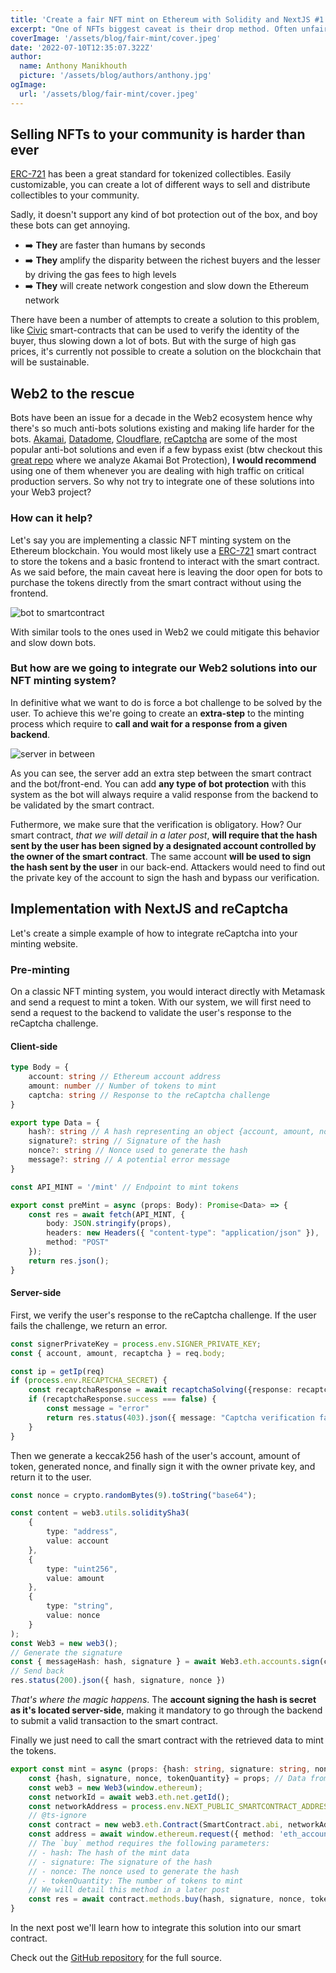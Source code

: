 ```yaml
---
title: 'Create a fair NFT mint on Ethereum with Solidity and NextJS #1: Introduction & Web setup'
excerpt: "One of NFTs biggest caveat is their drop method. Often unfair, bots outake humans by submitting transactions almost instantly and leave no room for manual purchasing. As they fight to be the first to purchase the tokens, they also consume a lot of gas, creating gas wars where only the rich buyers can afford the fees. How do we alleviate this problem?"
coverImage: '/assets/blog/fair-mint/cover.jpeg'
date: '2022-07-10T12:35:07.322Z'
author:
  name: Anthony Manikhouth
  picture: '/assets/blog/authors/anthony.jpg'
ogImage:
  url: '/assets/blog/fair-mint/cover.jpeg'
---
```


## Selling NFTs to your community is harder than ever
[ERC-721](https://ethereum.org/fr/developers/docs/standards/tokens/erc-721/) has been a great standard for tokenized collectibles. Easily customizable, you can create a lot of different ways to sell and distribute collectibles to your community.

Sadly, it doesn't support any kind of bot protection out of the box, and boy these bots can get annoying. 
- ➡️ **They** are faster than humans by seconds
- ➡️ **They** amplify the disparity between the richest buyers and the lesser by driving the gas fees to high levels
- ➡️ **They** will create network congestion and slow down the Ethereum network

There have been a number of attempts to create a solution to this problem, like [Civic](https://www.civic.com/) smart-contracts that can be used to verify the identity of the buyer, thus slowing down a lot of bots. But with the surge of high gas prices, it's currently not possible to create a solution on the blockchain that will be sustainable.

## Web2 to the rescue
Bots have been an issue for a decade in the Web2 ecosystem hence why there's so much anti-bots solutions existing and making life harder for the bots. [Akamai](https://www.akamai.com/fr/products/bot-manager), [Datadome](https://datadome.co/fr/), [Cloudflare](https://www.cloudflare.com/fr-fr/), [reCaptcha](https://www.google.com/recaptcha/about/) are some of the most popular anti-bot solutions and even if a few bypass exist (btw checkout this [great repo](https://github.com/char/bpre) where we analyze Akamai Bot Protection), **I would recommend** using one of them whenever you are dealing with high traffic on critical production servers. So why not try to integrate one of these solutions into your Web3 project?

### How can it help?
Let's say you are implementing a classic NFT minting system on the Ethereum blockchain. You would most likely use a [ERC-721](https://ethereum.org/fr/developers/docs/standards/tokens/erc-721/) smart contract to store the tokens and a basic frontend to interact with the smart contract.
As we said before, the main caveat here is leaving the door open for bots to purchase the tokens directly from the smart contract without using the frontend. 

![bot to smartcontract](/assets/blog/fair-mint/bot-to-sc.png)

With similar tools to the ones used in Web2 we could mitigate this behavior and slow down bots.

### But how are we going to integrate our Web2 solutions into our NFT minting system?
In definitive what we want to do is force a bot challenge to be solved by the user. To achieve this we're going to create an **extra-step** to the minting process which require to **call and wait for a response from a given backend**.

![server in between](/assets/blog/fair-mint/server-inbetween.png)

As you can see, the server add an extra step between the smart contract and the bot/front-end. You can add **any type of bot protection** with this system as the bot will always require a valid response from the backend to be validated by the smart contract. 

Futhermore, we make sure that the verification is obligatory. How? Our smart contract, *that we will detail in a later post*, **will require that the hash sent by the user has been signed by a designated account controlled by the owner of the smart contract**. The same account **will be used to sign the hash sent by the user** in our back-end. Attackers would need to find out the private key of the account to sign the hash and bypass our verification.

## Implementation with NextJS and reCaptcha
Let's create a simple example of how to integrate reCaptcha into your minting website.

### Pre-minting
On a classic NFT minting system, you would interact directly with Metamask and send a request to mint a token. With our system, we will first need to send a request to the backend to validate the user's response to the reCaptcha challenge.

#### Client-side
```typescript
type Body = {
    account: string // Ethereum account address
    amount: number // Number of tokens to mint
    captcha: string // Response to the reCaptcha challenge
}

export type Data = {
    hash?: string // A hash representing an object {account, amount, nonce}
    signature?: string // Signature of the hash
    nonce?: string // Nonce used to generate the hash
    message?: string // A potential error message
}

const API_MINT = '/mint' // Endpoint to mint tokens

export const preMint = async (props: Body): Promise<Data> => {
    const res = await fetch(API_MINT, { 
        body: JSON.stringify(props), 
        headers: new Headers({ "content-type": "application/json" }),
        method: "POST"
    });
    return res.json();
}
```

#### Server-side
First, we verify the user's response to the reCaptcha challenge. If the user fails the challenge, we return an error.
```typescript
const signerPrivateKey = process.env.SIGNER_PRIVATE_KEY;
const { account, amount, recaptcha } = req.body;

const ip = getIp(req)
if (process.env.RECAPTCHA_SECRET) {
    const recaptchaResponse = await recaptchaSolving({response: recaptcha, ip})
    if (recaptchaResponse.success === false) {
        const message = "error"
        return res.status(403).json({ message: "Captcha verification failed" })
    }
}
```

Then we generate a keccak256 hash of the user's account, amount of token, generated nonce, and finally sign it with the owner private key, and return it to the user.
```typescript
const nonce = crypto.randomBytes(9).toString("base64");

const content = web3.utils.soliditySha3(
    {
        type: "address", 
        value: account
    }, 
    {
        type: "uint256",
        value: amount
    }, 
    {
        type: "string",
        value: nonce
    }
);
const Web3 = new web3();
// Generate the signature
const { messageHash: hash, signature } = await Web3.eth.accounts.sign(content, signerPrivateKey)
// Send back
res.status(200).json({ hash, signature, nonce })
```
*That's where the magic happens*. The **account signing the hash is secret as it's located server-side**, making it mandatory to go through the backend to submit a valid transaction to the smart contract.

Finally we just need to call the smart contract with the retrieved data to mint the tokens.
```typescript
export const mint = async (props: {hash: string, signature: string, nonce: string, tokenQuantity: number}) => {
    const {hash, signature, nonce, tokenQuantity} = props; // Data from the previous request
    const web3 = new Web3(window.ethereum);
    const networkId = await web3.eth.net.getId();
    const networkAddress = process.env.NEXT_PUBLIC_SMARTCONTRACT_ADDRESS;
    // @ts-ignore
    const contract = new web3.eth.Contract(SmartContract.abi, networkAddress);
    const address = await window.ethereum.request({ method: 'eth_accounts' })[0];
    // The `buy` method requires the following parameters:
    // - hash: The hash of the mint data
    // - signature: The signature of the hash
    // - nonce: The nonce used to generate the hash
    // - tokenQuantity: The number of tokens to mint
    // We will detail this method in a later post
    const res = await contract.methods.buy(hash, signature, nonce, tokenQuantity).call({from: address});
}
```

In the next post we'll learn how to integrate this solution into our smart contract. 

Check out the [GitHub repository](https://github.com/azerpas/nft-fair-mint/) for the full source.